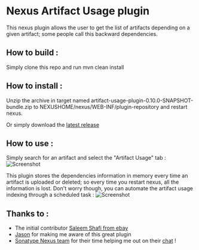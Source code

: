 # Nexus Artifact Usage plugin
This nexus plugin allows the user to get the list of artifacts depending on a given artifact; some people call this backward dependencies.

## How to build :
Simply clone this repo and run mvn clean install

## How to install :
Unzip the archive in target named artifact-usage-plugin-0.10.0-SNAPSHOT-bundle.zip to NEXUSHOME/nexus/WEB-INF/plugin-repository and restart nexus.

Or simply download the [latest release](https://github.com/saleemshafi/nexus-artifact-usage-plugin/releases)

## How to use :
Simply search for an artifact and select the "Artifact Usage" tab : 
![Screenshot](https://raw.github.com/anthonydahanne/nexus-artifact-usage-plugin/master/screenshots/artifact-usage.png "Artifact Usage")

This plugin stores the dependencies information in memory every time an artifact is uploaded or deleted; so every time you restart nexus, all the information is lost.
Don't worry though, you can automate the artifact usage indexing through a scheduled task :
![Screenshot](https://raw.github.com/anthonydahanne/nexus-artifact-usage-plugin/master/screenshots/scheduled-task.png "Scheduled Task")


## Thanks to :
- The initial contributor [Saleem Shafi from ebay](https://github.com/saleemshafi/)
- [Jason](https://github.com/jvoegele) for making me aware of this great plugin
- [Sonatype Nexus team](https://github.com/sonatype/nexus-oss) for their time helping me out on their [chat](https://www.hipchat.com/gW26B2y2Z) !
